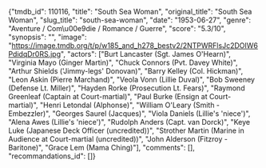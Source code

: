 {"tmdb_id": 110116, "title": "South Sea Woman", "original_title": "South Sea Woman", "slug_title": "south-sea-woman", "date": "1953-06-27", "genre": "Aventure / Com\u00e9die / Romance / Guerre", "score": "5.3/10", "synopsis": "", "image": "https://image.tmdb.org/t/p/w185_and_h278_bestv2/2NTPWRFlsJc2DOIW6PdidqDr0RS.jpg", "actors": ["Burt Lancaster (Sgt. James O'Hearn)", "Virginia Mayo (Ginger Martin)", "Chuck Connors (Pvt. Davey White)", "Arthur Shields ('Jimmy-legs' Donovan)", "Barry Kelley (Col. Hickman)", "Leon Askin (Pierre Marchand)", "Veola Vonn (Lillie Duval)", "Bob Sweeney (Defense Lt. Miller)", "Hayden Rorke (Prosecution Lt. Fears)", "Raymond Greenleaf (Captain at Court-martial)", "Paul Burke (Ensign at Court-martial)", "Henri Letondal (Alphonse)", "William O'Leary (Smith - Embezzler)", "Georges Saurel (Jacques)", "Viola Daniels (Lillie's 'niece')", "Alena Awes (Lillie's 'niece')", "Rudolph Anders (Capt. van Dorck)", "Keye Luke (Japanese Deck Officer (uncredited))", "Strother Martin (Marine in Audience at Court-martial (uncredited))", "John Alderson (Fitzroy - Baritone)", "Grace Lem (Mama Ching)"], "comments": [], "recommandations_id": []}